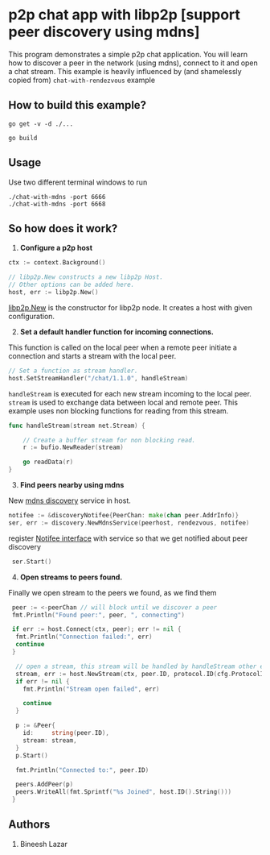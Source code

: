 # p2p chat app with libp2p [support peer discovery using mdns]

This program demonstrates a simple p2p chat application. You will learn how to discover a peer in the network (using mdns), connect to it and open a chat stream. This example is heavily influenced by (and shamelessly copied from) `chat-with-rendezvous` example

## How to build this example?

```
go get -v -d ./...

go build
```

## Usage

Use two different terminal windows to run

```
./chat-with-mdns -port 6666
./chat-with-mdns -port 6668
```

## So how does it work?

1. **Configure a p2p host**

```go
ctx := context.Background()

// libp2p.New constructs a new libp2p Host.
// Other options can be added here.
host, err := libp2p.New()
```

[libp2p.New](https://godoc.org/github.com/libp2p/go-libp2p#New) is the constructor for libp2p node. It creates a host with given configuration.

2. **Set a default handler function for incoming connections.**

This function is called on the local peer when a remote peer initiate a connection and starts a stream with the local peer.

```go
// Set a function as stream handler.
host.SetStreamHandler("/chat/1.1.0", handleStream)
```

```handleStream``` is executed for each new stream incoming to the local peer. ```stream``` is used to exchange data between local and remote peer. This example uses non blocking functions for reading from this stream.

```go
func handleStream(stream net.Stream) {

    // Create a buffer stream for non blocking read.
    r := bufio.NewReader(stream)

    go readData(r)
}
```

3. **Find peers nearby using mdns**

New [mdns discovery](https://godoc.org/github.com/libp2p/go-libp2p/p2p/discovery#NewMdnsService) service in host.

```go
notifee := &discoveryNotifee{PeerChan: make(chan peer.AddrInfo)}
ser, err := discovery.NewMdnsService(peerhost, rendezvous, notifee)
```

register [Notifee interface](https://godoc.org/github.com/libp2p/go-libp2p/p2p/discovery#Notifee) with service so that we get notified about peer discovery

```go
 ser.Start()
```

4. **Open streams to peers found.**

Finally we open stream to the peers we found, as we find them

```go
 peer := <-peerChan // will block until we discover a peer
 fmt.Println("Found peer:", peer, ", connecting")

 if err := host.Connect(ctx, peer); err != nil {
  fmt.Println("Connection failed:", err)
  continue
 }

  // open a stream, this stream will be handled by handleStream other end
  stream, err := host.NewStream(ctx, peer.ID, protocol.ID(cfg.ProtocolID))
  if err != nil {
    fmt.Println("Stream open failed", err)

    continue
  }

  p := &Peer{
    id:     string(peer.ID),
    stream: stream,
  }
  p.Start()

  fmt.Println("Connected to:", peer.ID)

  peers.AddPeer(p)
  peers.WriteAll(fmt.Sprintf("%s Joined", host.ID().String()))
 }
```

## Authors

1. Bineesh Lazar
